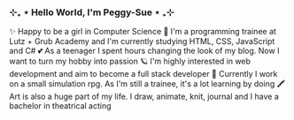### ⊹₊ ⋆ Hello World, I'm Peggy-Sue ⋆ ₊⊹

✨ Happy to be a girl in Computer Science
🌱 I'm a programming trainee at Lutz + Grub Academy and I'm currently studying HTML, CSS, JavaScript and C#
💕 As a teenager I spent hours changing the look of my blog. Now I want to turn my hobby into passion
🪐 I'm highly interested in web development and aim to become a full stack developer 
👾 Currently I work on a small simulation rpg. As I'm still a trainee, it's a lot learning by doing
🖍️ Art is also a huge part of my life. I draw, animate, knit, journal and I have a bachelor in theatrical acting


